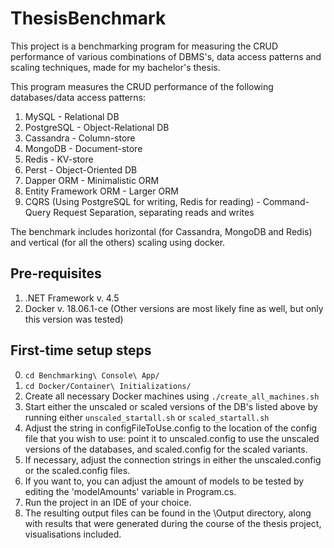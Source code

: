 # ThesisBenchmark
This project is a benchmarking program for measuring the CRUD performance of various combinations of DBMS's, data access patterns and scaling techniques,
made for my bachelor's thesis.

This program measures the CRUD performance of the following databases/data access patterns:

1. MySQL - Relational DB
2. PostgreSQL - Object-Relational DB
3. Cassandra - Column-store
4. MongoDB - Document-store
5. Redis - KV-store
6. Perst - Object-Oriented DB
7. Dapper ORM - Minimalistic ORM
8. Entity Framework ORM - Larger ORM
9. CQRS (Using PostgreSQL for writing, Redis for reading) - Command-Query Request Separation, separating reads and writes

The benchmark includes horizontal (for Cassandra, MongoDB and Redis) and vertical (for all the others) scaling using docker.



Pre-requisites
-----------------------------------------
1. .NET Framework v. 4.5
2. Docker v. 18.06.1-ce (Other versions are most likely fine as well, but only this version was tested)

First-time setup steps
-----------------------------------------
0. `cd Benchmarking\ Console\ App/`
1. `cd Docker/Container\ Initializations/`
2. Create all necessary Docker machines using `./create_all_machines.sh`
3. Start either the unscaled or scaled versions of the DB's listed above by running either `unscaled_startall.sh` or `scaled_startall.sh`
4. Adjust the string in configFileToUse.config to the location of the config file that you wish to use: point it to unscaled.config to 
   use the unscaled versions of the databases, and scaled.config for the scaled variants.
5. If necessary, adjust the connection strings in either the unscaled.config or the scaled.config files.
6. If you want to, you can adjust the amount of models to be tested by editing the 'modelAmounts' variable in Program.cs.
7. Run the project in an IDE of your choice.
8. The resulting output files can be found in the \Output directory, along with results that were generated during the course of the thesis project, visualisations included.

